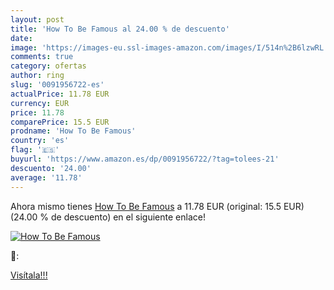 ```yaml
---
layout: post
title: 'How To Be Famous al 24.00 % de descuento'
date: 
image: 'https://images-eu.ssl-images-amazon.com/images/I/514n%2B6lzwRL._SL200_.jpg'
comments: true
category: ofertas
author: ring
slug: '0091956722-es'
actualPrice: 11.78 EUR
currency: EUR
price: 11.78
comparePrice: 15.5 EUR
prodname: 'How To Be Famous'
country: 'es'
flag: '🇪🇸'
buyurl: 'https://www.amazon.es/dp/0091956722/?tag=tolees-21'
descuento: '24.00'
average: '11.78'
---
```


Ahora mismo tienes [How To Be Famous](https://www.amazon.es/dp/0091956722/?tag=tolees-21) a 11.78 EUR (original: 15.5 EUR) (24.00 %  de descuento) en el siguiente enlace!

[![How To Be Famous](https://images-eu.ssl-images-amazon.com/images/I/514n%2B6lzwRL._SL200_.jpg)](https://www.amazon.es/dp/0091956722/?tag=tolees-21)

🔎:


[Visítala!!!](https://www.amazon.es/dp/0091956722/?tag=tolees-21)
